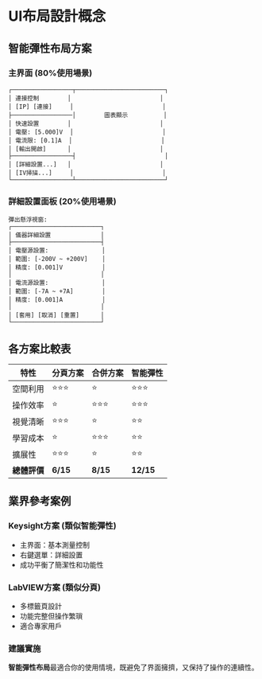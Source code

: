 # UI布局設計概念

## 智能彈性布局方案

### 主界面 (80%使用場景)
```
┌─────────────────┬─────────────────────────┐
│ 連接控制        │                         │
│ [IP] [連接]     │                         │
├─────────────────│        圖表顯示          │
│ 快速設置        │                         │
│ 電壓: [5.000]V  │                         │
│ 電流限: [0.1]A  │                         │  
│ [輸出開啟]      │                         │
├─────────────────┤                         │
│ [詳細設置...]   │                         │
│ [IV掃描...]     │                         │
└─────────────────┴─────────────────────────┘
```

### 詳細設置面板 (20%使用場景)
```
彈出懸浮視窗:
┌─────────────────────────┐
│ 儀器詳細設置              │
├─────────────────────────┤
│ 電壓源設置:               │
│ 範圍: [-200V ~ +200V]    │
│ 精度: [0.001]V           │
│                         │
│ 電流源設置:               │
│ 範圍: [-7A ~ +7A]        │
│ 精度: [0.001]A           │
│                         │
│ [套用] [取消] [重置]      │
└─────────────────────────┘
```

## 各方案比較表

| 特性 | 分頁方案 | 合併方案 | **智能彈性** |
|------|----------|----------|-------------|
| 空間利用 | ⭐⭐⭐ | ⭐ | ⭐⭐⭐ |
| 操作效率 | ⭐ | ⭐⭐⭐ | ⭐⭐⭐ |
| 視覺清晰 | ⭐⭐⭐ | ⭐ | ⭐⭐ |
| 學習成本 | ⭐ | ⭐⭐⭐ | ⭐⭐ |
| 擴展性 | ⭐⭐⭐ | ⭐ | ⭐⭐ |
| **總體評價** | **6/15** | **8/15** | **12/15** |

## 業界參考案例

### Keysight方案 (類似智能彈性)
- 主界面：基本測量控制
- 右鍵選單：詳細設置
- 成功平衡了簡潔性和功能性

### LabVIEW方案 (類似分頁)
- 多標籤頁設計
- 功能完整但操作繁瑣
- 適合專家用戶

### 建議實施
**智能彈性布局**最適合你的使用情境，既避免了界面擁擠，又保持了操作的連續性。